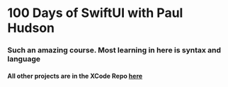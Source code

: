 <h1> 100 Days of SwiftUI with Paul Hudson</h1>
<h3> Such an amazing course. Most learning in here is syntax and language</h3>
<h4>All other projects are in the XCode Repo <a href="https://github.com/CodeofGuff/XCodeRepo" target="_blank">here</a></h4>


